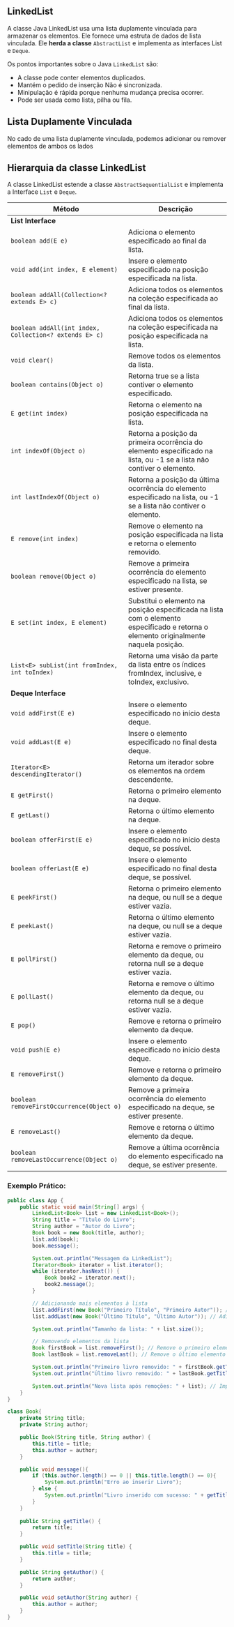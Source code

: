 ## LinkedList

A classe Java LinkedList usa uma lista duplamente vinculada para armazenar os elementos. Ele fornece uma estruta de dados de lista vinculada. Ele **herda a classe** ``AbstractList`` e implementa as interfaces List e ``Deque``.

Os pontos importantes sobre o Java ``LinkedList`` são:

- A classe pode conter elementos duplicados.
- Mantém o pedido de inserção Não é sincronizada.
- Minipulação é rápida porque nenhuma mudança precisa ocorrer.
- Pode ser usada como lista, pilha ou fila.

## Lista Duplamente Vinculada
No cado de uma lista duplamente vinculada, podemos adicionar ou remover elementos de ambos os lados

## Hierarquia da classe LinkedList
A classe LinkedList estende a classe ``AbstractSequentialList`` e implementa a Interface ``List`` e ``Deque``.


| Método                         | Descrição                                                                                                                                                           |
|--------------------------------|---------------------------------------------------------------------------------------------------------------------------------------------------------------------|
| **List Interface**             |                                                                                                                                                                     |
| `boolean add(E e)`             | Adiciona o elemento especificado ao final da lista.                                                                                                                 |
| `void add(int index, E element)` | Insere o elemento especificado na posição especificada na lista.                                                                                                   |
| `boolean addAll(Collection<? extends E> c)` | Adiciona todos os elementos na coleção especificada ao final da lista.                                                                                             |
| `boolean addAll(int index, Collection<? extends E> c)` | Adiciona todos os elementos na coleção especificada na posição especificada na lista.                                                                              |
| `void clear()`                 | Remove todos os elementos da lista.                                                                                                                                |
| `boolean contains(Object o)`   | Retorna true se a lista contiver o elemento especificado.                                                                                                           |
| `E get(int index)`              | Retorna o elemento na posição especificada na lista.                                                                                                                |
| `int indexOf(Object o)`        | Retorna a posição da primeira ocorrência do elemento especificado na lista, ou -1 se a lista não contiver o elemento.                                               |
| `int lastIndexOf(Object o)`    | Retorna a posição da última ocorrência do elemento especificado na lista, ou -1 se a lista não contiver o elemento.                                                |
| `E remove(int index)`          | Remove o elemento na posição especificada na lista e retorna o elemento removido.                                                                                   |
| `boolean remove(Object o)`     | Remove a primeira ocorrência do elemento especificado na lista, se estiver presente.                                                                                |
| `E set(int index, E element)`  | Substitui o elemento na posição especificada na lista com o elemento especificado e retorna o elemento originalmente naquela posição.                                |
| `List<E> subList(int fromIndex, int toIndex)` | Retorna uma visão da parte da lista entre os índices fromIndex, inclusive, e toIndex, exclusivo.                                                                    |
| **Deque Interface**            |                                                                                                                                                                     |
| `void addFirst(E e)`           | Insere o elemento especificado no início desta deque.                                                                                                               |
| `void addLast(E e)`            | Insere o elemento especificado no final desta deque.                                                                                                                |
| `Iterator<E> descendingIterator()` | Retorna um iterador sobre os elementos na ordem descendente.                                                                                                        |
| `E getFirst()`                 | Retorna o primeiro elemento na deque.                                                                                                                               |
| `E getLast()`                  | Retorna o último elemento na deque.                                                                                                                                 |
| `boolean offerFirst(E e)`      | Insere o elemento especificado no início desta deque, se possível.                                                                                                  |
| `boolean offerLast(E e)`       | Insere o elemento especificado no final desta deque, se possível.                                                                                                   |
| `E peekFirst()`                | Retorna o primeiro elemento na deque, ou null se a deque estiver vazia.                                                                                             |
| `E peekLast()`                 | Retorna o último elemento na deque, ou null se a deque estiver vazia.                                                                                               |
| `E pollFirst()`                | Retorna e remove o primeiro elemento da deque, ou retorna null se a deque estiver vazia.                                                                            |
| `E pollLast()`                 | Retorna e remove o último elemento da deque, ou retorna null se a deque estiver vazia.                                                                             |
| `E pop()`                      | Remove e retorna o primeiro elemento da deque.                                                                                                                      |
| `void push(E e)`               | Insere o elemento especificado no início desta deque.                                                                                                               |
| `E removeFirst()`              | Remove e retorna o primeiro elemento da deque.                                                                                                                      |
| `boolean removeFirstOccurrence(Object o)` | Remove a primeira ocorrência do elemento especificado na deque, se estiver presente.                                                                               |
| `E removeLast()`               | Remove e retorna o último elemento da deque.                                                                                                                        |
| `boolean removeLastOccurrence(Object o)` | Remove a última ocorrência do elemento especificado na deque, se estiver presente.                                                                                 |

### Exemplo Prático:

~~~java
public class App {
    public static void main(String[] args) {
        LinkedList<Book> list = new LinkedList<Book>();
        String title = "Titulo do Livro";
        String author = "Autor do Livro";
        Book book = new Book(title, author);
        list.add(book);
        book.message();

        System.out.println("Messagem da LinkedList");
        Iterator<Book> iterator = list.iterator();
        while (iterator.hasNext()) {
            Book book2 = iterator.next();
            book2.message();
        }

        // Adicionando mais elementos à lista
        list.addFirst(new Book("Primeiro Título", "Primeiro Autor")); // Adiciona no início da lista
        list.addLast(new Book("Último Título", "Último Autor")); // Adiciona no final da lista

        System.out.println("Tamanho da lista: " + list.size());

        // Removendo elementos da lista
        Book firstBook = list.removeFirst(); // Remove o primeiro elemento da lista e o armazena
        Book lastBook = list.removeLast(); // Remove o último elemento da lista e o armazena

        System.out.println("Primeiro livro removido: " + firstBook.getTitle()); // Título do primeiro livro removido
        System.out.println("Último livro removido: " + lastBook.getTitle()); // Título do último livro removido

        System.out.println("Nova lista após remoções: " + list); // Imprime a lista após as remoções
    }
}

class Book{
    private String title;
    private String author;

    public Book(String title, String author) {
        this.title = title;
        this.author = author;
    }

    public void message(){
        if (this.author.length() == 0 || this.title.length() == 0){
            System.out.println("Erro ao inserir Livro");
        } else {
            System.out.println("Livro inserido com sucesso: " + getTitle() + " - " + getAuthor());
        }
    }
    
    public String getTitle() {
        return title;
    }

    public void setTitle(String title) {
        this.title = title;
    }

    public String getAuthor() {
        return author;
    }

    public void setAuthor(String author) {
        this.author = author;
    }
}

~~~
